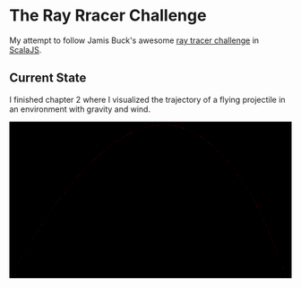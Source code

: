 # The Ray Rracer Challenge

My attempt to follow Jamis Buck's awesome [ray tracer challenge](https://pragprog.com/book/jbtracer/the-ray-tracer-challenge)
in [ScalaJS](https://www.scala-js.org).

## Current State

I finished chapter 2 where I visualized the trajectory of a flying projectile in an environment with gravity and wind.

![Chapter2](images/ch02-projectile.png) 
